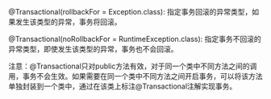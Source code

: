 @Transactional(rollbackFor = Exception.class): 指定事务回滚的异常类型，如果发生该类型的异常，事务将回滚。




@Transactional(noRollbackFor = RuntimeException.class): 指定事务不回滚的异常类型，即使发生该类型的异常，事务也不会回滚。

注意：@Transactional只对public方法有效，对于同一个类中不同方法之间的调用，事务不会生效。如果需要在同一个类中不同方法之间开启事务，可以将该方法单独封装到一个类中，通过在该类上标注@Transactional注解实现事务。
